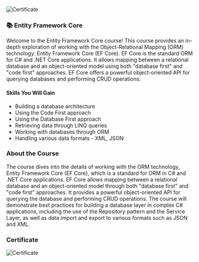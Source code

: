 <img src="https://i.imgur.com/YXCLHCi.png" alt="Certificate"/> 
 
### 📚 Entity Framework Core

Welcome to the Entity Framework Core course! This course provides an in-depth exploration of working with the Object-Relational Mapping (ORM) technology: Entity Framework Core (EF Core). EF Core is the standard ORM for C# and .NET Core applications. It allows mapping between a relational database and an object-oriented model using both "database first" and "code first" approaches. EF Core offers a powerful object-oriented API for querying databases and performing CRUD operations.

#### Skills You Will Gain

- Building a database architecture
- Using the Code First approach
- Using the Database First approach
- Retrieving data through LINQ queries
- Working with databases through ORM
- Handling various data formats - XML, JSON

### About the Course

The course dives into the details of working with the ORM technology, Entity Framework Core (EF Core), which is a standard for ORM in C# and .NET Core applications. EF Core allows mapping between a relational database and an object-oriented model through both "database first" and "code first" approaches. It provides a powerful object-oriented API for querying the database and performing CRUD operations. The course will demonstrate best practices for building a database layer in complex C# applications, including the use of the Repository pattern and the Service Layer, as well as data import and export to various formats such as JSON and XML.

### Certificate

![Certificate](https://i.imgur.com/YXCLHCi.png)
